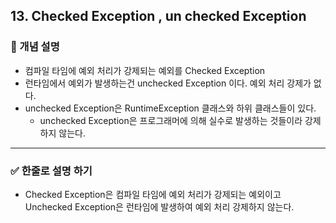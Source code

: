 ## 13. Checked Exception , un checked Exception

### 🧠 개념 설명

- 컴파일 타임에 예외 처리가 강제되는 예외를 Checked Exception
- 런타임에서 예외가 발생하는건 unchecked Exception 이다. 예외 처리 강제가 없다.
- unchecked Exception은 RuntimeException 클래스와 하위 클래스들이 있다.
  - unchecked Exception은 프로그래머에 의해 실수로 발생하는 것들이라 강제하지 않는다.

---
### ✅ 한줄로 설명 하기
- Checked Exception은 컴파일 타임에 예외 처리가 강제되는 예외이고 Unchecked Exception은 런타임에 발생하여 예외 처리 강제하지 않는다.
